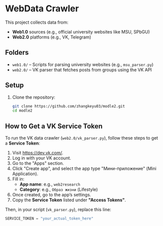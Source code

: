 # WebData Crawler

This project collects data from:
- **Web1.0** sources (e.g., official university websites like MSU, SPbGU)
- **Web2.0** platforms (e.g., VK, Telegram)

## Folders

- `web1.0/` – Scripts for parsing university websites (e.g., `msu_parser.py`)
- `web2.0/` – VK parser that fetches posts from groups using the VK API

## Setup

1. Clone the repository:
   ```bash
   git clone https://github.com/zhangkeyu03/modle2.git
   cd modle2


## How to Get a VK Service Token

To run the VK data crawler (`web2.0/vk_parser.py`), follow these steps to get a **Service Token**:

1. Visit https://dev.vk.com/.
2. Log in with your VK account.
3. Go to the "Apps" section.
4. Click "Create app", and select the app type "Мини-приложение" (Mini Application).
5. Fill in:
   - **App name**: e.g., `web2research`
   - **Category**: e.g., `Образ жизни` (Lifestyle)
6. Once created, go to the app’s settings.
7. Copy the **Service Token** listed under **"Access Tokens"**.

Then, in your script (`vk_parser.py`), replace this line:

```python
SERVICE_TOKEN = "your_actual_token_here"
